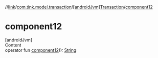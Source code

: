 //[link](../../index.md)/[com.tink.model.transaction](../index.md)/[[androidJvm]Transaction](index.md)/[component12](component12.md)



# component12  
[androidJvm]  
Content  
operator fun [component12](component12.md)(): [String](https://kotlinlang.org/api/latest/jvm/stdlib/kotlin/-string/index.html)  



